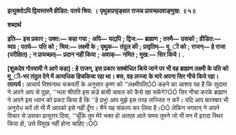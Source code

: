 **इत्युक्तोऽपि द्वियस्तस्मै व्रीडित: पतये श्रिय: ।** **पृथुकप्रसृङ्क्षत राजन्न प्रायच्छदवाङ्मुख: ॥ ५॥** 

**शब्दार्थ** 

**इति—** **इस प्रकार** **; उक्त:—** **कहा गया** **; अपि—** **यद्यपि** **; द्विज:—** **ब्राह्मण** **; तस्मै—** **उसको** **; व्रीडित:—** **व्यग्र** **; पतये—** **पति को** **;** **श्रिय:—** **लक्ष्मी के** **; पृथुक—** **तंदुल की** **; प्रसृतिम्—** **मु_ी को** **; राजन्—** **हे राजा (परीक्षित)** **; न प्रायच्छत्—** **प्रदान नहीं किया** **;** **अवाक्—** **नमित** **; मुख:—** **सिर किये।** **.** 

**[शुकदेव गोस्वामी ने आगे कहा] : हे राजन्, इस प्रकार सश्बोधित किये जाने पर भी वह** **ब्राह्मण लक्ष्मी के पति को मु_ी-भर तंदुल देने में अत्यधिक हिचकिचा रहा था। बस, वह लज्जा** **के मारे अपना सिर नीचे किये रहा।** **तात्पर्य :** आचार्य विश्वनाथ चक्रवर्ती के अनुसार कृष्ण को ''लक्ष्मीपतिÓÓ कहने का आशय यह है कि सुदामा ने अपने आप से पूछा, ''भला श्रीपति इस कड़े बासी चावल को कैसे खा सकेंगे?ÓÓ सिर नीचा करके ब्राह्मण ने अपने इस ध्यान को प्रकट किया है कि ''हे प्रभु! आप मुझे इस तरह लज्जित न करें। यदि आप बारश्बार भी अनुरोध करें तो भी मैं आपको इसे नहीं दूँगा। मैंने यह संकल्प कर लिया है।ÓÓ लेकिन भगवान् ने अपने विचार से उसका प्रत्युत्तर दिया, ''चूँकि तुम मेरे भक्त हो अतएव आते समय तुमने जो भी मन में इरादा स्थिर किया हो, उसे विमुख नहीं होना चाहिए।ÓÓ  